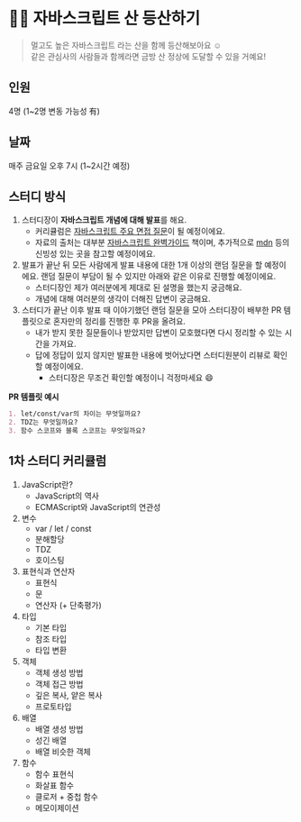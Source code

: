 # 🧗‍♀️ 자바스크립트 산 등산하기

> 멀고도 높은 자바스크립트 라는 산을 함께 등산해보아요 ☺️  
> 같은 관심사의 사람들과 함께라면 금방 산 정상에 도달할 수 있을 거예요!

## 인원

4명 (1~2명 변동 가능성 有)

## 날짜

매주 금요일 오후 7시 (1~2시간 예정)

## 스터디 방식

1. 스터디장이 **자바스크립트 개념에 대해 발표**를 해요.
   - 커리큘럼은 [자바스크립트 주요 면접 질문](https://github.com/junh0328/prepare_frontend_interview/blob/main/js.md)이 될 예정이에요.
   - 자료의 출처는 대부분 [자바스크립트 완벽가이드](https://www.aladin.co.kr/shop/wproduct.aspx?ItemId=291483172) 책이며, 추가적으로 [mdn](https://developer.mozilla.org/ko/) 등의 신빙성 있는 곳을 참고할 예정이에요.
2. 발표가 끝난 뒤 모든 사람에게 발표 내용에 대한 1개 이상의 랜덤 질문을 할 예정이에요.
   랜덤 질문이 부담이 될 수 있지만 아래와 같은 이유로 진행할 예정이에요.
   - 스터디장인 제가 여러분에게 제대로 된 설명을 했는지 궁금해요.
   - 개념에 대해 여러분의 생각이 더해진 답변이 궁금해요.
3. 스터디가 끝난 이후 발표 때 이야기했던 랜덤 질문을 모아 스터디장이 배부한 PR 템플릿으로 혼자만의 정리를 진행한 후 PR을 올려요.
   - 내가 받지 못한 질문들이나 받았지만 답변이 모호했다면 다시 정리할 수 있는 시간을 가져요.
   - 답에 정답이 있지 않지만 발표한 내용에 벗어났다면 스터디원분이 리뷰로 확인할 예정이에요.
     - 스터디장은 무조건 확인할 예정이니 걱정마세요 😄

**PR 템플릿 예시**

```markdown
1. let/const/var의 차이는 무엇일까요?
2. TDZ는 무엇일까요?
3. 함수 스코프와 블록 스코프는 무엇일까요?
```

## 1차 스터디 커리큘럼

1. JavaScript란?
   - JavaScript의 역사
   - ECMAScript와 JavaScript의 연관성
2. 변수
   - var / let / const
   - 분해할당
   - TDZ
   - 호이스팅
3. 표현식과 연산자
   - 표현식
   - 문
   - 연산자 (+ 단축평가)
4. 타입
   - 기본 타입
   - 참조 타입
   - 타입 변환
5. 객체
   - 객체 생성 방법
   - 객체 접근 방법
   - 깊은 복사, 얕은 복사
   - 프로토타입
6. 배열
   - 배열 생성 방법
   - 성긴 배열
   - 배열 비슷한 객체
7. 함수
   - 함수 표현식
   - 화살표 함수
   - 클로저 + 중첩 함수
   - 메모이제이션
